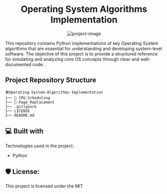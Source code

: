<h1 align="center" id="title">Operating System Algorithms Implementation</h1>

<p align="center"><img src="https://socialify.git.ci/skr006/Operating-System-Algorithms-Implementation/image?language=1&amp;name=1&amp;pattern=Charlie+Brown&amp;theme=Auto" alt="project-image"></p>

<p id="description">This repository contains Python implementations of key Operating System algorithms that are essential for understanding and developing system-level software. The objective of this project is to provide a structured reference for simulating and analyzing core OS concepts through clear and well-documented code.</p>

<h2>Project Repository Structure</h2>

```
🛠️Operating-System-Algorithms-Implementation
├── 📂 CPU_Scheduling
├── 📂 Page_Replacement
├── .gitignore
├── LICENSE
├── README.md
```

<h2>💻 Built with</h2>

Technologies used in the project:

- Python

<h2>🛡️ License:</h2>

This project is licensed under the MIT

